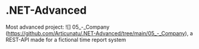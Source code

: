 # .NET-Advanced
Most advanced project: ![] 05_-_Company (https://github.com/Articunatu/.NET-Advanced/tree/main/05_-_Company), a REST-API made for a fictional time report system
